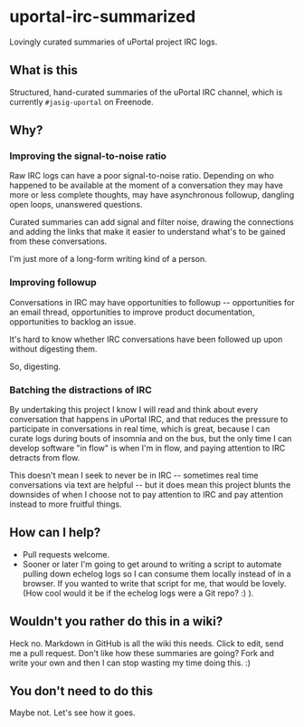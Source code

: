 uportal-irc-summarized
======================

Lovingly curated summaries of uPortal project IRC logs.

What is this
------------

Structured, hand-curated summaries of the uPortal IRC channel, which is currently `#jasig-uportal` on Freenode.


Why?
----

### Improving the signal-to-noise ratio

Raw IRC logs can have a poor signal-to-noise ratio.  Depending on who happened to be available at the moment of a conversation they may have more or less complete thoughts, may have asynchronous followup, dangling open loops, unanswered questions.  

Curated summaries can add signal and filter noise, drawing the connections and adding the links that make it easier to understand what's to be gained from these conversations.

I'm just more of a long-form writing kind of a person.

### Improving followup

Conversations in IRC may have opportunities to followup -- opportunities for an email thread, opportunities to improve product documentation, opportunities to backlog an issue.  

It's hard to know whether IRC conversations have been followed up upon without digesting them.

So, digesting.

### Batching the distractions of IRC

By undertaking this project I know I will read and think about every conversation that happens in uPortal IRC, and that reduces the pressure to participate in conversations in real time, which is great, because I can curate logs during bouts of insomnia and on the bus, but the only time I can develop software "in flow" is when I'm in flow, and paying attention to IRC detracts from flow.

This doesn't mean I seek to never be in IRC -- sometimes real time conversations via text are helpful -- but it does mean this project blunts the downsides of when I choose not to pay attention to IRC and pay attention instead to more fruitful things.

How can I help?
---------------

* Pull requests welcome.
* Sooner or later I'm going to get around to writing a script to automate pulling down echelog logs so I can consume them locally instead of in a browser.  If you wanted to write that script for me, that would be lovely.  (How cool would it be if the echelog logs were a Git repo? :) ).


Wouldn't you rather do this in a wiki?
--------------------------------------

Heck no.  Markdown in GitHub is all the wiki this needs.  Click to edit, send me a pull request.  Don't like how these summaries are going?  Fork and write your own and then I can stop wasting my time doing this. :)

You don't need to do this
-------------------------

Maybe not.  Let's see how it goes.
